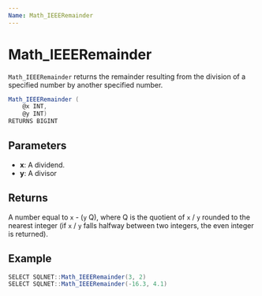 ```yaml
---
Name: Math_IEEERemainder
---
```


# Math_IEEERemainder

`Math_IEEERemainder` returns the remainder resulting from the division of a specified number by another specified number.

```csharp
Math_IEEERemainder (
	@x INT,
	@y INT)
RETURNS BIGINT
```

## Parameters

 - **x**: A dividend.
 - **y**: A divisor

## Returns

A number equal to `x` - (`y` Q), where Q is the quotient of `x` / `y` rounded to the nearest integer (if `x` / `y` falls halfway between two integers, the even integer is returned).

## Example

```csharp
SELECT SQLNET::Math_IEEERemainder(3, 2)
SELECT SQLNET::Math_IEEERemainder(-16.3, 4.1)
```

